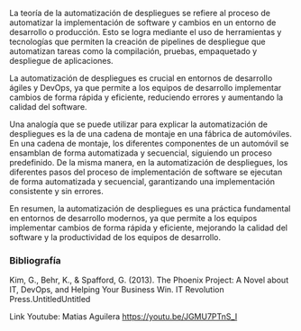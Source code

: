 
La teoría de la automatización de despliegues se refiere al proceso de automatizar la implementación de software y cambios en un entorno de desarrollo o producción. Esto se logra mediante el uso de herramientas y tecnologías que permiten la creación de pipelines de despliegue que automatizan tareas como la compilación, pruebas, empaquetado y despliegue de aplicaciones.

La automatización de despliegues es crucial en entornos de desarrollo ágiles y DevOps, ya que permite a los equipos de desarrollo implementar cambios de forma rápida y eficiente, reduciendo errores y aumentando la calidad del software.

Una analogía que se puede utilizar para explicar la automatización de despliegues es la de una cadena de montaje en una fábrica de automóviles. En una cadena de montaje, los diferentes componentes de un automóvil se ensamblan de forma automatizada y secuencial, siguiendo un proceso predefinido. De la misma manera, en la automatización de despliegues, los diferentes pasos del proceso de implementación de software se ejecutan de forma automatizada y secuencial, garantizando una implementación consistente y sin errores.

En resumen, la automatización de despliegues es una práctica fundamental en entornos de desarrollo modernos, ya que permite a los equipos implementar cambios de forma rápida y eficiente, mejorando la calidad del software y la productividad de los equipos de desarrollo. 

### Bibliografía

Kim, G., Behr, K., & Spafford, G. (2013). The Phoenix Project: A Novel about IT, DevOps, and Helping Your Business Win. IT Revolution Press.UntitledUntitled

Link Youtube:
Matias Aguilera
https://youtu.be/JGMU7PTnS_I